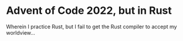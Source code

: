 # Advent of Code 2022, but in Rust

Wherein I practice Rust, but I fail to get the Rust compiler to accept my worldview...
